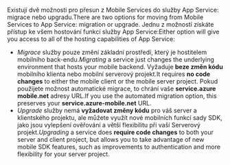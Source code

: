 <span data-ttu-id="d5703-101">Existují dvě možnosti pro přesun z Mobile Services do služby App Service: migrace nebo upgradu.</span><span class="sxs-lookup"><span data-stu-id="d5703-101">There are two options for moving from Mobile Services to App Service: migration or upgrade.</span></span> <span data-ttu-id="d5703-102">Jednu z možností získáte přístup ke všem hostování funkcí služby App Service:</span><span class="sxs-lookup"><span data-stu-id="d5703-102">Either option will give you access to all of the hosting capabilities of App Service:</span></span>

* <span data-ttu-id="d5703-103">*Migrace* služby pouze změní základní prostředí, který je hostitelem mobilního back-endu.</span><span class="sxs-lookup"><span data-stu-id="d5703-103">*Migrating* a service just changes the underlying environment that hosts your mobile backend.</span></span> <span data-ttu-id="d5703-104">Vyžaduje **beze změn kódu** mobilního klienta nebo mobilní serverový projekt.</span><span class="sxs-lookup"><span data-stu-id="d5703-104">It requires **no code changes** to either the mobile client or the mobile server project.</span></span> <span data-ttu-id="d5703-105">Pokud použijete možnost automatické migrace, to chrání vaše **service.azure mobile.net** adresy URL.</span><span class="sxs-lookup"><span data-stu-id="d5703-105">If you use the automated migration option, this preserves your **service.azure-mobile.net** URL.</span></span> 
* <span data-ttu-id="d5703-106">*Upgrade* služby nemá **vyžadovat změny kódu** pro váš server a klientského projektu, ale můžete využít nové mobilních funkcí sady SDK, jako jsou vylepšení ověřování a větší flexibilitu při vaší Serverový projekt.</span><span class="sxs-lookup"><span data-stu-id="d5703-106">*Upgrading* a service does **require code changes** to both your server and client project, but allows you to take advantage of new mobile SDK features, such as improvements to authentication and more flexibility for your server project.</span></span> 

